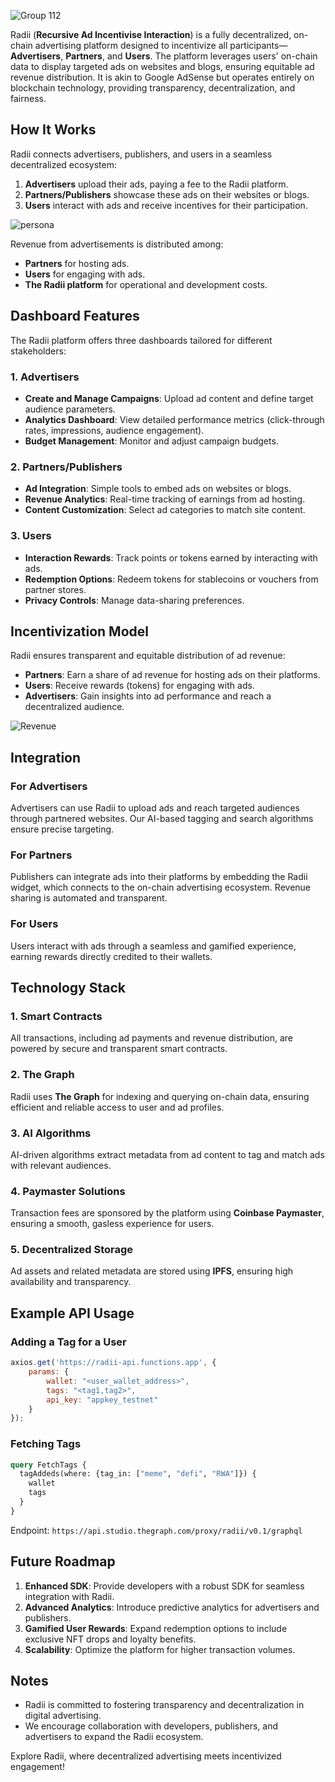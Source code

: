 ![Group 112](https://github.com/user-attachments/assets/0831d1d3-0db9-43f7-8629-c397acaa5644)


Radii (**Recursive Ad Incentivise Interaction**) is a fully decentralized, on-chain advertising platform designed to incentivize all participants—**Advertisers**, **Partners**, and **Users**. The platform leverages users' on-chain data to display targeted ads on websites and blogs, ensuring equitable ad revenue distribution. It is akin to Google AdSense but operates entirely on blockchain technology, providing transparency, decentralization, and fairness.  

## How It Works  

Radii connects advertisers, publishers, and users in a seamless decentralized ecosystem:  
1. **Advertisers** upload their ads, paying a fee to the Radii platform.  
2. **Partners/Publishers** showcase these ads on their websites or blogs.  
3. **Users** interact with ads and receive incentives for their participation.

![persona](https://github.com/user-attachments/assets/305a3354-d393-4b73-ac7e-013e5b8df494)

Revenue from advertisements is distributed among:  
- **Partners** for hosting ads.  
- **Users** for engaging with ads.  
- **The Radii platform** for operational and development costs.  

## Dashboard Features  

The Radii platform offers three dashboards tailored for different stakeholders:  

### 1. **Advertisers**  
- **Create and Manage Campaigns**: Upload ad content and define target audience parameters.  
- **Analytics Dashboard**: View detailed performance metrics (click-through rates, impressions, audience engagement).  
- **Budget Management**: Monitor and adjust campaign budgets.  

### 2. **Partners/Publishers**  
- **Ad Integration**: Simple tools to embed ads on websites or blogs.  
- **Revenue Analytics**: Real-time tracking of earnings from ad hosting.  
- **Content Customization**: Select ad categories to match site content.  

### 3. **Users**  
- **Interaction Rewards**: Track points or tokens earned by interacting with ads.  
- **Redemption Options**: Redeem tokens for stablecoins or vouchers from partner stores.  
- **Privacy Controls**: Manage data-sharing preferences.  

## Incentivization Model  

Radii ensures transparent and equitable distribution of ad revenue:  
- **Partners**: Earn a share of ad revenue for hosting ads on their platforms.  
- **Users**: Receive rewards (tokens) for engaging with ads.  
- **Advertisers**: Gain insights into ad performance and reach a decentralized audience.  

![Revenue](https://github.com/user-attachments/assets/83054e7e-aa3d-47c2-8b0a-b30258dac8ed)

## Integration  

### **For Advertisers**  
Advertisers can use Radii to upload ads and reach targeted audiences through partnered websites. Our AI-based tagging and search algorithms ensure precise targeting.  

### **For Partners**  
Publishers can integrate ads into their platforms by embedding the Radii widget, which connects to the on-chain advertising ecosystem. Revenue sharing is automated and transparent.  

### **For Users**  
Users interact with ads through a seamless and gamified experience, earning rewards directly credited to their wallets.  

## Technology Stack  

### **1. Smart Contracts**  
All transactions, including ad payments and revenue distribution, are powered by secure and transparent smart contracts.  

### **2. The Graph**  
Radii uses **The Graph** for indexing and querying on-chain data, ensuring efficient and reliable access to user and ad profiles.  

### **3. AI Algorithms**  
AI-driven algorithms extract metadata from ad content to tag and match ads with relevant audiences.  

### **4. Paymaster Solutions**  
Transaction fees are sponsored by the platform using **Coinbase Paymaster**, ensuring a smooth, gasless experience for users.  

### **5. Decentralized Storage**  
Ad assets and related metadata are stored using **IPFS**, ensuring high availability and transparency.  

## Example API Usage  

### **Adding a Tag for a User**  

```javascript
axios.get('https://radii-api.functions.app', {
    params: {
        wallet: "<user_wallet_address>",
        tags: "<tag1,tag2>",
        api_key: "appkey_testnet"
    }
});
```  

### **Fetching Tags**  

```graphql
query FetchTags {
  tagAddeds(where: {tag_in: ["meme", "defi", "RWA"]}) {
    wallet
    tags
  }
}
```  

Endpoint: `https://api.studio.thegraph.com/proxy/radii/v0.1/graphql`  

## Future Roadmap  

1. **Enhanced SDK**: Provide developers with a robust SDK for seamless integration with Radii.  
2. **Advanced Analytics**: Introduce predictive analytics for advertisers and publishers.  
3. **Gamified User Rewards**: Expand redemption options to include exclusive NFT drops and loyalty benefits.  
4. **Scalability**: Optimize the platform for higher transaction volumes.  

## Notes  

- Radii is committed to fostering transparency and decentralization in digital advertising.  
- We encourage collaboration with developers, publishers, and advertisers to expand the Radii ecosystem.  

Explore Radii, where decentralized advertising meets incentivized engagement!  
